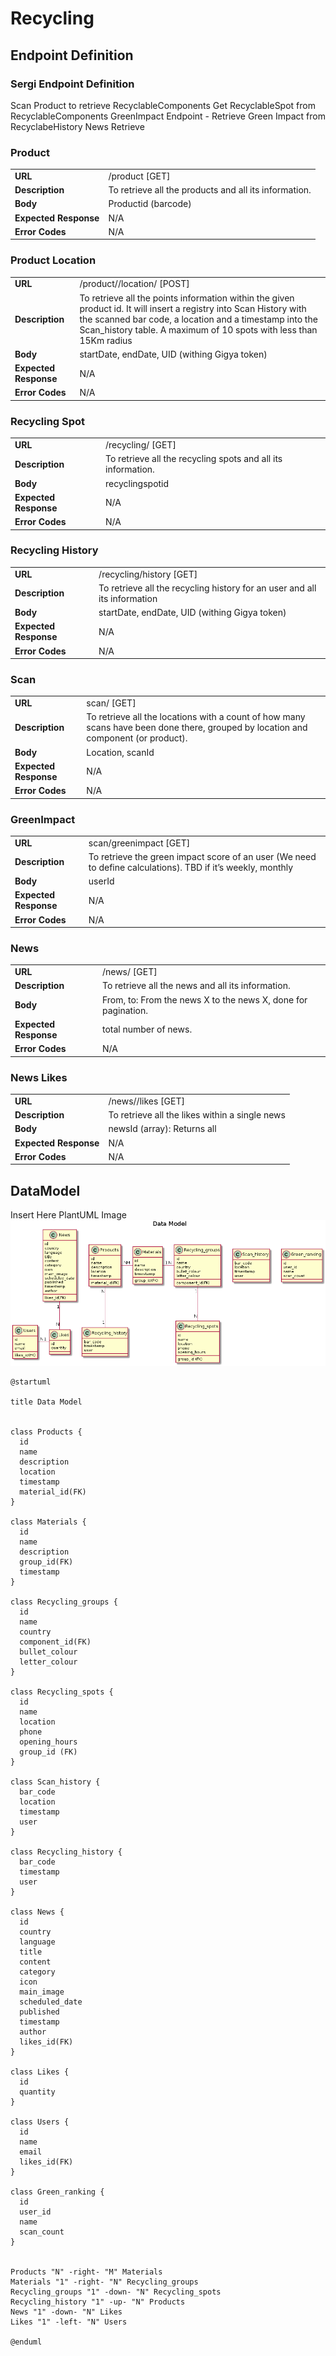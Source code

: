 # Recycling

## Endpoint Definition

### Sergi Endpoint Definition

Scan Product to retrieve RecyclableComponents
Get RecyclableSpot from RecyclableComponents
GreenImpact Endpoint - Retrieve Green Impact from RecyclabeHistory
News Retrieve

### Product
<table>
  <tr>
    <td><strong>URL</strong></td>
    <td>/product [GET]</td>
  </tr>
  <tr>
    <td><strong>Description</strong></td>
    <td>To retrieve all the products and all its information.</td>
  </tr>
  <tr>
    <td><strong>Body</strong></td>
    <td>Productid (barcode)</td>
  </tr>
  <tr>
    <td><strong>Expected Response</strong></td>
    <td>N/A</td>
  </tr>
  <tr>
    <td><strong>Error Codes</strong></td>
    <td>N/A</td>
  </tr>
</table>

### Product Location
<table>
  <tr>
    <td><strong>URL</strong></td>
    <td>/product/<product_id>/location/ [POST]</td>
  </tr>
  <tr>
    <td><strong>Description</strong></td>
    <td>To retrieve all the points information within the given product id. It will insert a registry into Scan History with the scanned bar code, a location and a timestamp into the Scan_history table. A maximum of 10 spots with less than 15Km radius</td>
  </tr>
  <tr>
    <td><strong>Body</strong></td>
    <td>startDate, endDate, UID (withing Gigya token)</td>
  </tr>
  <tr>
    <td><strong>Expected Response</strong></td>
    <td>N/A</td>
  </tr>
  <tr>
    <td><strong>Error Codes</strong></td>
    <td>N/A</td>
  </tr>
</table>

### Recycling Spot
<table>
  <tr>
    <td><strong>URL</strong></td>
    <td>/recycling/<spotid> [GET]</td>
  </tr>
  <tr>
    <td><strong>Description</strong></td>
    <td>To retrieve all the recycling spots and all its information.</td>
  </tr>
  <tr>
    <td><strong>Body</strong></td>
    <td>recyclingspotid</td>
  </tr>
  <tr>
    <td><strong>Expected Response</strong></td>
    <td>N/A</td>
  </tr>
  <tr>
    <td><strong>Error Codes</strong></td>
    <td>N/A</td>
  </tr>
</table>

### Recycling History
<table>
  <tr>
    <td><strong>URL</strong></td>
    <td>/recycling/history [GET]</td>
  </tr>
  <tr>
    <td><strong>Description</strong></td>
    <td>To retrieve all the recycling history for an user and all its information</td>
  </tr>
  <tr>
    <td><strong>Body</strong></td>
    <td>startDate, endDate, UID (withing Gigya token)</td>
  </tr>
  <tr>
    <td><strong>Expected Response</strong></td>
    <td>N/A</td>
  </tr>
  <tr>
    <td><strong>Error Codes</strong></td>
    <td>N/A</td>
  </tr>
</table>



### Scan
<table>
  <tr>
    <td><strong>URL</strong></td>
    <td>scan/ [GET]</td>
  </tr>
  <tr>
    <td><strong>Description</strong></td>
    <td>To retrieve all the locations with a count of how many scans have been done there, grouped by location and component (or product).</td>
  </tr>
  <tr>
    <td><strong>Body</strong></td>
    <td>Location, scanId</td>
  </tr>
  <tr>
    <td><strong>Expected Response</strong></td>
    <td>N/A</td>
  </tr>
  <tr>
    <td><strong>Error Codes</strong></td>
    <td>N/A</td>
  </tr>
</table>


### GreenImpact
<table>
  <tr>
    <td><strong>URL</strong></td>
    <td>scan/greenimpact [GET]</td>
  </tr>
  <tr>
    <td><strong>Description</strong></td>
    <td>To retrieve the green impact score of an user (We need to define calculations). TBD if it’s weekly, monthly</td>
  </tr>
  <tr>
    <td><strong>Body</strong></td>
    <td>userId</td>
  </tr>
  <tr>
    <td><strong>Expected Response</strong></td>
    <td>N/A</td>
  </tr>
  <tr>
    <td><strong>Error Codes</strong></td>
    <td>N/A</td>
  </tr>
</table>

### News
<table>
  <tr>
    <td><strong>URL</strong></td>
    <td>/news/<news_id> [GET]</td>
  </tr>
  <tr>
    <td><strong>Description</strong></td>
    <td>To retrieve all the news and all its information.</td>
  </tr>
  <tr>
    <td><strong>Body</strong></td>
    <td>From, to: From the news X to the news X, done for pagination.</td>
  </tr>
  <tr>
    <td><strong>Expected Response</strong></td>
    <td>total number of news.</td>
  </tr>
  <tr>
    <td><strong>Error Codes</strong></td>
    <td>N/A</td>
  </tr>
</table>

### News Likes
<table>
  <tr>
    <td><strong>URL</strong></td>
    <td>/news/<newsid>/likes [GET]</td>
  </tr>
  <tr>
    <td><strong>Description</strong></td>
    <td>To retrieve all the likes within a single news</td>
  </tr>
  <tr>
    <td><strong>Body</strong></td>
    <td>newsId (array): Returns all</td>
  </tr>
  <tr>
    <td><strong>Expected Response</strong></td>
    <td>N/A</td>
  </tr>
  <tr>
    <td><strong>Error Codes</strong></td>
    <td>N/A</td>
  </tr>
</table>

## DataModel
Insert Here PlantUML Image
![alt text](https://raw.githubusercontent.com/storrellas/recycling/master/doc/datamodel.png)

```
@startuml
 
title Data Model
 

class Products {
  id
  name
  description
  location
  timestamp
  material_id(FK)
}
 
class Materials {
  id
  name
  description
  group_id(FK)
  timestamp
}
 
class Recycling_groups {
  id
  name
  country
  component_id(FK)
  bullet_colour
  letter_colour
}
 
class Recycling_spots {
  id
  name
  location
  phone
  opening_hours
  group_id (FK)
}

class Scan_history {
  bar_code
  location
  timestamp
  user
}

class Recycling_history {
  bar_code
  timestamp
  user
}

class News {
  id
  country
  language
  title
  content
  category
  icon
  main_image
  scheduled_date
  published
  timestamp
  author
  likes_id(FK)
}

class Likes {
  id
  quantity
}

class Users {
  id
  name
  email
  likes_id(FK)
}

class Green_ranking {
  id
  user_id
  name
  scan_count
}
 

Products "N" -right- "M" Materials
Materials "1" -right- "N" Recycling_groups
Recycling_groups "1" -down- "N" Recycling_spots
Recycling_history "1" -up- "N" Products
News "1" -down- "N" Likes
Likes "1" -left- "N" Users

@enduml
```
